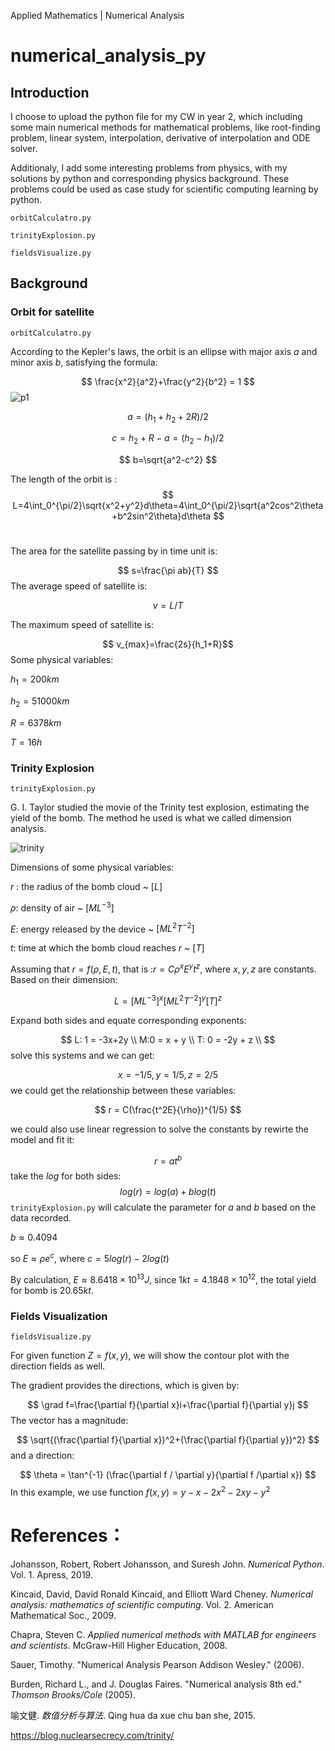 Applied Mathematics | Numerical Analysis 

# numerical_analysis_py

## Introduction 
I choose to upload the python file for my CW in year 2, which including some main numerical methods for mathematical problems, like root-finding problem, linear system, interpolation, derivative of interpolation and ODE solver. 

Additionaly, I add some interesting problems from physics, with my solutions by python and corresponding physics background. These problems could be used as case study for scientific computing learning by python.

```orbitCalculatro.py``` 

```trinityExplosion.py```

```fieldsVisualize.py```



## Background 

### Orbit for satellite 

```orbitCalculatro.py``` 

According to the  Kepler's laws, the orbit is an ellipse with major axis $a$ and minor axis $b$, satisfying the formula:

$$
\frac{x^2}{a^2}+\frac{y^2}{b^2} = 1
$$
![p1](https://github.com/Peter3822724/numerical_analysis_py/blob/main/graph/IMG_0855.jpg)



$$
a=(h_1+h_2+2R)/2
$$

$$
c=h_2+R-a=(h_2-h_1)/2
$$

$$
b=\sqrt{a^2-c^2}
$$



The length of the orbit is :
$$
L=4\int_0^{\pi/2}\sqrt{x^2+y^2}d\theta=4\int_0^{\pi/2}\sqrt{a^2cos^2\theta+b^2sin^2\theta}d\theta
$$
​

The area for the satellite passing by in time unit is:

$$
s=\frac{\pi ab}{T}
$$
The average speed of satellite is:

$$
v = L/T
$$


The maximum speed of satellite is:

$$
v_{max}=\frac{2s}{h_1+R}​
$$
Some physical variables:

$h_1=200km$

$h_2=51000km$

$R=6378km$

$T=16 h$



### Trinity Explosion

```trinityExplosion.py```

G. I. Taylor studied the movie of the Trinity test explosion, estimating the yield of the bomb. The method he used is what we called dimension analysis.



![trinity](https://github.com/Peter3822724/numerical_analysis_py/blob/main/graph/trinity.png)



Dimensions of some physical variables:

$r$​ : the radius of the bomb cloud ~ $[L]$

$\rho$: density of air ~ $[ML^{-3}]$

$E$: energy released by the device ~ $[ML^2T^{-2}]$

$t$: time at which the bomb cloud reaches $r$ ~ $[T]$



Assuming that $r = f (\rho,E,t)$, that is :$r = C\rho^xE^yt^z$, where $x,y,z$ are constants. Based on their dimension:



$$
L = [ML^{-3}]^x[ML^2T^{-2}]^y[T]^z
$$
 

Expand both sides and equate corresponding exponents:

$$
L: 1 = -3x+2y \\
M:0 = x + y   \\
T: 0 = -2y + z \\
$$
solve this systems and we can get:

$$
x = -1/5, y = 1/5, z = 2/5
$$
we could get the relationship between these variables:

$$
r = C(\frac{t^2E}{\rho})^{1/5}
$$




we could also use linear regression to solve the constants by rewirte the model and fit it:



$$
r = at^b
$$
take the $log$ for both sides:
$$
log(r) = log(a) + blog(t)
$$
```trinityExplosion.py```  will calculate the parameter for $a$​ and $b$​ based on the data recorded.



$b \approx 0.4094$



so $E \approx \rho e^c$​, where $c = 5log(r)-2log(t)$​



By calculation, $E \approx 8.6418 \times10^{13} J$​, since $1 kt = 4.1848 \times 10 ^{12}$​, the total yield for bomb is $20.65 kt$​​.



### Fields Visualization

```fieldsVisualize.py```

For given function $Z=f(x,y)$​, we will show the contour plot with the direction fields as well.



The gradient provides the directions, which is given by:

$$
\grad f=\frac{\partial f}{\partial x}i+\frac{\partial f}{\partial y}j
$$
The vector has a magnitude:

$$
\sqrt{(\frac{\partial f}{\partial x})^2+(\frac{\partial f}{\partial y})^2}
$$
 and a direction:

$$
\theta = \tan^{-1} (\frac{\partial f / \partial y}{\partial f /\partial x})
$$
In this example, we use function $f(x,y)=y-x-2x^2-2xy-y^2$​



# References：

Johansson, Robert, Robert Johansson, and Suresh John. *Numerical Python*. Vol. 1. Apress, 2019.

Kincaid, David, David Ronald Kincaid, and Elliott Ward Cheney. *Numerical analysis: mathematics of scientific computing*. Vol. 2. American Mathematical Soc., 2009.

Chapra, Steven C. *Applied numerical methods with MATLAB for engineers and scientists*. McGraw-Hill Higher Education, 2008.

Sauer, Timothy. "Numerical Analysis Pearson Addison Wesley." (2006).

Burden, Richard L., and J. Douglas Faires. "Numerical analysis 8th ed." *Thomson Brooks/Cole* (2005).

喻文健. *数值分析与算法*. Qing hua da xue chu ban she, 2015.

https://blog.nuclearsecrecy.com/trinity/

